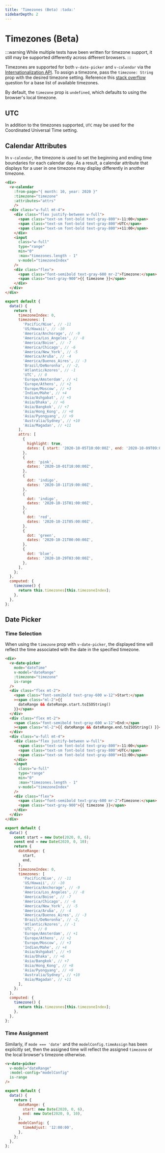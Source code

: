 ```yaml
---
title: 'Timezones (Beta) :tada:'
sidebarDepth: 2
---
```


# Timezones (Beta)

:::warning
While multiple tests have been written for timezone support, it still may be supported differently across different browsers.
:::

Timezones are supported for both `v-date-picker` and `v-calendar` via the [Internationalization API](https://developer.mozilla.org/en-US/docs/Web/JavaScript/Reference/Global_Objects/Intl). To assign a timezone, pass the `timezone: String` prop with the desired timezone setting. Reference this [stack overflow](https://stackoverflow.com/questions/38399465/how-to-get-list-of-all-timezones-in-javascript) question for a base list of available timezones.

By default, the `timezone` prop is `undefined`, which defaults to using the browser's local timezone.

## UTC

In addition to the timezones supported, `UTC` may be used for the Coordinated Universal Time setting.

## Calendar Attributes

In `v-calendar`, the timezone is used to set the beginning and ending time boundaries for each calendar day. As a result, a calendar attribute that displays for a user in one timezone may display differently in another timezone.

<guide-timezones-range />

```html
<div>
  <v-calendar
    :from-page="{ month: 10, year: 2020 }"
    :timezone="timezone"
    :attributes="attrs"
    />
  <div class="w-full mt-4">
    <div class="flex justify-between w-full">
      <span class="text-sm font-bold text-gray-800">-11:00</span>
      <span class="text-sm font-bold text-gray-800">UTC</span>
      <span class="text-sm font-bold text-gray-800">+11:00</span>
    </div>
    <input
      class="w-full"
      type="range"
      min="0"
      :max="timezones.length - 1"
      v-model="timezoneIndex"
    />
    <div class="flex">
      <span class="font-semibold text-gray-600 mr-2">Timezone:</span>
      <span class="text-gray-900">{{ timezone }}</span>
    </div>
  </div>
</div>
```

```js
export default {
  data() {
    return {
      timezoneIndex: 0,
      timezones: [
        'Pacific/Niue', // -11
        'US/Hawaii', // -10
        'America/Anchorage', // -9
        'America/Los_Angeles', // -8
        'America/Boise', // -7
        'America/Chicago', // -6
        'America/New_York', // -5
        'America/Aruba', // -4
        'America/Buenos_Aires', // -3
        'Brazil/DeNoronha', // -2,
        'Atlantic/Azores', // -1
        'UTC', // 0
        'Europe/Amsterdam', // +1
        'Europe/Athens', // +2
        'Europe/Moscow', // +3
        'Indian/Mahe', // +4
        'Asia/Ashgabat', // +5
        'Asia/Dhaka', // +6
        'Asia/Bangkok', // +7
        'Asia/Hong_Kong', // +8
        'Asia/Pyongyang', // +9
        'Australia/Sydney', // +10
        'Asia/Magadan', // +11
      ],
      attrs: [
        {
          highlight: true,
          dates: { start: '2020-10-05T10:00:00Z', end: '2020-10-09T09:00:00Z' },
        },
        {
          dot: 'pink',
          dates: '2020-10-01T18:00:00Z',
        },
        {
          dot: 'indigo',
          dates: '2020-10-11T19:00:00Z',
        },
        {
          dot: 'indigo',
          dates: '2020-10-15T01:00:00Z',
        },
        {
          dot: 'red',
          dates: '2020-10-21T05:00:00Z',
        },
        {
          dot: 'green',
          dates: '2020-10-21T00:00:00Z',
        },
        {
          dot: 'blue',
          dates: '2020-10-29T03:00:00Z',
        },
      ],
    };
  },
  computed: {
    timezone() {
      return this.timezones[this.timezoneIndex];
    },
  },
};
```

## Date Picker

### Time Selection

When using the `timezone` prop with `v-date-picker`, the displayed time will reflect the time associated with the date in the specified timezone.

<guide-timezones-picker-time />

```html
<div>
  <v-date-picker
    mode="dateTime"
    v-model="dateRange"
    :timezone="timezone"
    is-range
  />
  <div class="flex mt-2">
    <span class="font-semibold text-gray-600 w-12">Start:</span
    ><span class="ml-2">{{
      dateRange && dateRange.start.toISOString()
    }}</span>
  </div>
  <div class="flex mt-2">
    <span class="font-semibold text-gray-600 w-12">End:</span
    ><span class="ml-2">{{ dateRange && dateRange.end.toISOString() }}</span>
  </div>
  <div class="w-full mt-4">
    <div class="flex justify-between w-full">
      <span class="text-sm font-bold text-gray-800">-11:00</span>
      <span class="text-sm font-bold text-gray-800">UTC</span>
      <span class="text-sm font-bold text-gray-800">+11:00</span>
    </div>
    <input
      class="w-full"
      type="range"
      min="0"
      :max="timezones.length - 1"
      v-model="timezoneIndex"
    />
    <div class="flex">
      <span class="font-semibold text-gray-600 mr-2">Timezone:</span>
      <span class="text-gray-900">{{ timezone }}</span>
    </div>
  </div>
</div>
```

```js
export default {
  data() {
    const start = new Date(2020, 0, 6);
    const end = new Date(2020, 0, 10);
    return {
      dateRange: {
        start,
        end,
      },
      timezoneIndex: 0,
      timezones: [
        'Pacific/Niue', // -11
        'US/Hawaii', // -10
        'America/Anchorage', // -9
        'America/Los_Angeles', // -8
        'America/Boise', // -7
        'America/Chicago', // -6
        'America/New_York', // -5
        'America/Aruba', // -4
        'America/Buenos_Aires', // -3
        'Brazil/DeNoronha', // -2,
        'Atlantic/Azores', // -1
        'UTC', // 0
        'Europe/Amsterdam', // +1
        'Europe/Athens', // +2
        'Europe/Moscow', // +3
        'Indian/Mahe', // +4
        'Asia/Ashgabat', // +5
        'Asia/Dhaka', // +6
        'Asia/Bangkok', // +7
        'Asia/Hong_Kong', // +8
        'Asia/Pyongyang', // +9
        'Australia/Sydney', // +10
        'Asia/Magadan', // +11
      ],
    };
  },
  computed: {
    timezone() {
      return this.timezones[this.timezoneIndex];
    },
  },
};
```

### Time Assignment

Similarly, if `mode === 'date'` and the `modelConfig.timeAssign` has been explicitly set, then the assigned time will reflect the assigned `timezone` or the local browser's timezone otherwise.

<guide-timezones-picker-date />

```html
<v-date-picker
  v-model="dateRange"
  :model-config="modelConfig"
  is-range
/>
```

```js
export default {
  data() {
    return {
      dateRange: {
        start: new Date(2020, 0, 6),
        end: new Date(2020, 0, 10),
      },
      modelConfig: {
        timeAdjust: '12:00:00',
      },
    };
  },
};
```